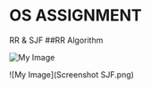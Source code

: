 # OS ASSIGNMENT
RR &amp; SJF
##RR Algorithm

![My Image](ScrenshotRR.png)

![My Image](Screenshot SJF.png)
